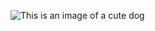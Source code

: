 ![This is an image of a cute dog](https://media-be.chewy.com/wp-content/uploads/2022/09/27095535/cute-dogs-pembroke-welsh-corgi.jpg)
